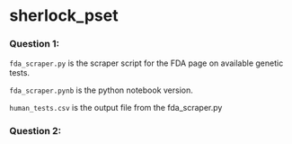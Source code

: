# sherlock_pset

### Question 1:

`fda_scraper.py` is the scraper script for the FDA page on available genetic tests.

`fda_scraper.pynb` is the python notebook version.

`human_tests.csv` is the output file from the fda_scraper.py

### Question 2:



